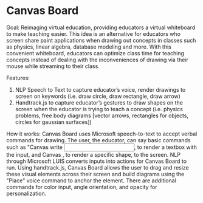# Canvas Board

Goal: Reimaging virtual education, providing educators a virtual whiteboard to make teaching easier. This idea is an alternative for educators who screen share paint applications when drawing out concepts in classes such as physics, linear algebra, database modeling and more. With this convenient whiteboard, educators can optimize class time for teaching concepts instead of dealing with the inconveniences of drawing via their mouse while streaming to their class.

Features:
1) NLP Speech to Text to capture educator’s voice, render drawings to screen on keywords (i.e. draw circle, draw rectangle, draw arrow)
2) Handtrack.js to capture educator’s gestures to draw shapes on the screen when the educator is trying to teach a concept (i.e. physics problems, free body diagrams [vector arrows, rectangles for objects, circles for gaussian surfaces])

How it works:
Canvas Board uses Microsoft speech-to-text to accept verbal commands for drawing. The user, the educator, can say basic commands such as "Canvas write <input text said by user>, to render a textbox with the input, and Canvas <draw shape name>, to render a specific shape, to the screen. NLP through Microsoft LUIS converts inputs into actions for Canvas Board to run. Using handtrack.js, Canvas Board allows the user to drag and resize these visual elements across their screen and build diagrams using the "Place" voice command to anchor the element. There are additional commands for color input, angle orientation, and opacity for personalization.



